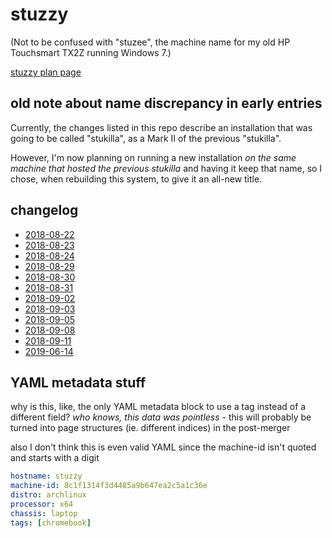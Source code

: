 # stuzzy

(Not to be confused with "stuzee", the machine name for my old HP Touchsmart TX2Z running Windows 7.)

[stuzzy plan page](d673f808-e389-4be7-9f06-31c327902531.md)

## old note about name discrepancy in early entries

Currently, the changes listed in this repo describe an installation that was going to be called "stukilla", as a Mark II of the previous "stukilla".

However, I'm now planning on running a new installation *on the same machine that hosted the previous stukilla* and having it keep that name, so I chose, when rebuilding this system, to give it an all-new title.

## changelog

- [2018-08-22](954671f6-6d6e-42da-9502-3d0255935335.md)
- [2018-08-23](42ad39cf-f8f4-4dcd-9d1e-d025fe2c0cbc.md)
- [2018-08-24](9ac435ad-b6b1-4e00-93bb-f834042896d1.md)
- [2018-08-29](09bfb69b-7a55-4c43-8b24-d2beeca7d19e.md)
- [2018-08-30](262b00db-1bb1-4085-a42f-c463acdf265f.md)
- [2018-08-31](7fdaa911-2168-4eea-8b62-29cbce42e7b1.md)
- [2018-09-02](3634a437-7991-4f19-9df0-6fa731f66f0b.md)
- [2018-09-03](b770fa98-5196-452f-9873-dde85f066bf7.md)
- [2018-09-05](c4680578-6992-47f9-9ddf-d05d2b241904.md)
- [2018-09-08](51c0ec80-d01b-4dc5-9c31-61bb6e0bf153.md)
- [2018-09-11](a7044666-6700-48de-9df4-b3e750477e3d.md)
- [2019-06-14](afe54440-8745-4c8a-95ae-1d845b8bd629.md)

## YAML metadata stuff

why is this, like, the only YAML metadata block to use a tag instead of a different field? *who knows, this data was pointless* - this will probably be turned into page structures (ie. different indices) in the post-merger

also I don't think this is even valid YAML since the machine-id isn't quoted and starts with a digit

```yaml
hostname: stuzzy
machine-id: 8c1f1314f3d4485a9b647ea2c5a1c36e
distro: archlinux
processor: x64
chassis: laptop
tags: [chromebook]
```
